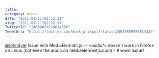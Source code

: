 ```yaml
---
title: 
category: micro
date: "2011-01-11T02:52:11"
slug: "2011-01-11T02:52:11"
TwitterId: "24659809785614336"
TweetUrl: "https://twitter.com/mark_philpot/status/24659809785614336"
---
```


[@johndyer](https://twitter.com/johndyer) Issue with MediaElement.js --
&lt;audio/&gt; doesn't work in Firefox on Linux (not even the audio on
mediaelementjs.com) - Known issue?

